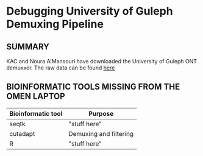 # Debugging University of Guleph Demuxing Pipeline

## SUMMARY
KAC and Noura AlMansouri have downloaded the University of Guleph ONT demuxxer. The raw data can be found [here](https://datadryad.org/stash/dataset/doi:10.5061/dryad.41ns1rnp1#readme)

## BIOINFORMATIC TOOLS MISSING FROM THE OMEN LAPTOP
| Bioinformatic tool    | Purpose |
| -------- | ------- |
| seqtk  | "stuff here"   |
| cutadapt  | Demuxing and filtering   |
| R  | "stuff here"   |
